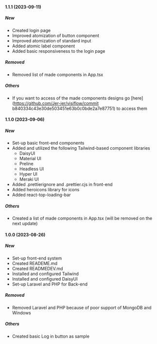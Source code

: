 #### 1.1.1 (2023-09-11)

##### New

- Created login page
- Improved atomization of button component
- Improved atomization of standard input
- Added atomic label component
- Added basic responsiveness to the login page

##### Removed

- Removed list of made components in App.tsx

##### Others

- If you want to access of the made components designs go [here](https://github.com/Jer-jer/visiflow/commit b840334c43e30de503451e63b0c0bde2a7e87751) to access them

#### 1.1.0 (2023-09-06)

##### New

- Set-up basic front-end components
- Added and utilized the following Tailwind-based component libraries
  - DaisyUI
  - Material UI
  - Preline
  - Headless UI
  - Hyper UI
  - Meraki UI
- Added .prettierignore and .prettier.cjs in front-end
- Added heroicons library for icons
- Added react-top-loading-bar

##### Others

- Created a list of made components in App.tsx (will be removed on the next update)

#### 1.0.0 (2023-08-26)

##### New

- Set-up front-end system
- Created READEME.md
- Created READMEDEV.md
- Installed and configured Tailwind
- Installed and configured DaisyUI
- Set-up Laravel and PHP for Back-end

##### Removed

- Removed Laravel and PHP because of poor support of MongoDB and Windows

##### Others

- Created basic Log in button as sample
